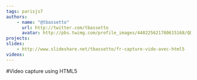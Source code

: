 ```yaml
---
tags: parisjs7
authors:
    - name: "@tbassetto"
      url: http://twitter.com/tbassetto
      avatar: http://pbs.twimg.com/profile_images/440225621780615168/QD6srNEX_bigger.jpeg
projects:
slides:
    - http://www.slideshare.net/tbassetto/fr-capture-vido-avec-html5
videos:
---
```

#Video capture using HTML5
